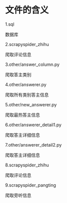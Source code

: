 # 文件的含义

1.sql

数据库

2.scrapyspider_zhihu

爬取评论信息

3.other/answer_column.py

爬取答主类别

4.other/answerer.py

爬取所有类别答主信息

5.other/new_answerer.py

爬取最热答主信息

6.other/answerer_detail1.py

爬取答主详细信息

7.other/answerer_detail2.py

爬取答主详细信息

8.scrapyspider_zhihu

爬取评论信息

9.scrapyspider_pangting

爬取旁听信息



